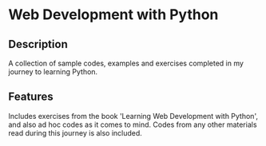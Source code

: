 # Web Development with Python

## Description
A collection of sample codes, examples and exercises completed in my journey to learning Python.

## Features
Includes exercises from the book 'Learning Web Development with Python', and also ad hoc codes as it comes to mind. Codes from any other materials read during this journey is also  included.
